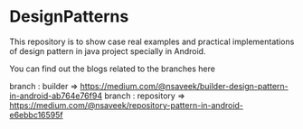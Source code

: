 # DesignPatterns
This repository is to show case real examples and practical implementations of design pattern in java project specially in Android.

You can find out the blogs related to the branches here 

branch : builder => https://medium.com/@nsaveek/builder-design-pattern-in-android-ab764e76f94
branch : repository => https://medium.com/@nsaveek/repository-pattern-in-android-e6ebbc16595f
